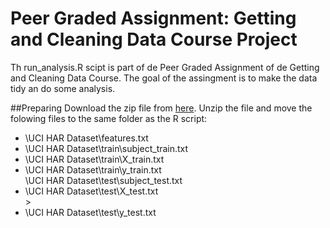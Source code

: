 # Peer Graded Assignment: Getting and Cleaning Data Course Project
Th run_analysis.R scipt is part of de Peer Graded Assignment of de Getting and Cleaning Data Course. The goal of the assingment is to make the data tidy an do some analysis.

##Preparing
Download the zip file from <a href="https://d396qusza40orc.cloudfront.net/getdata%2Fprojectfiles%2FUCI%20HAR%20Dataset.zip">here</a>. Unzip the file and move the folowing files to the same folder as the R script:
<ul>
  <li>\UCI HAR Dataset\features.txt</li>
  <li>\UCI HAR Dataset\train\subject_train.txt</li>  
  <li>\UCI HAR Dataset\train\X_train.txt</li>
  <li>\UCI HAR Dataset\train\y_train.txt</li
  <li>\UCI HAR Dataset\test\subject_test.txt</li>
  <li>\UCI HAR Dataset\test\X_test.txt</li>>
 	<li>\UCI HAR Dataset\test\y_test.txt</li>
</ul>
